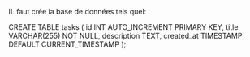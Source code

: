 IL faut crée la base de données tels quel: 


CREATE TABLE tasks (
    id INT AUTO_INCREMENT PRIMARY KEY,
    title VARCHAR(255) NOT NULL,
    description TEXT,
    created_at TIMESTAMP DEFAULT CURRENT_TIMESTAMP
);
